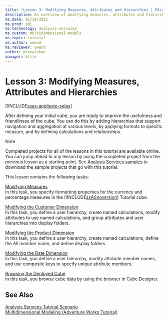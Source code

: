 ```yaml
---
title: "Lesson 3: Modifying Measures, Attributes and Hierarchies | Microsoft Docs"
description: An overview of modifying measures, attributes and hierarchies of a cube for an Analysis Services project.
ms.date: 01/19/2022
ms.prod: sql
ms.technology: analysis-services
ms.custom: multidimensional-models
ms.topic: tutorial
ms.author: owend
ms.reviewer: owend
author: minewiskan
manager: kfile
---
```

# Lesson 3: Modifying Measures, Attributes and Hierarchies
[!INCLUDE[ssas-appliesto-sqlas](../includes/ssas-appliesto-sqlas.md)]

After defining your initial cube, you are ready to improve the usefulness and friendliness of the cube. You can do this by adding hierarchies that support navigation and aggregation at various levels, by applying formats to specific measure, and by defining calculations and relationships.  
  
> [!NOTE]  
> Completed projects for all of the lessons in this tutorial are available online. You can jump ahead to any lesson by using the completed project from the previous lesson as a starting point. See [Analysis Services samples](../analysis-services-samples.md) to download the sample projects that go with this tutorial.  
  
This lesson contains the following tasks:  
  
[Modifying Measures](lesson-3-1-modifying-measures.md)  
In this task, you specify formatting properties for the currency and percentage measures in the [!INCLUDE[ssASnoversion](../includes/ssasnoversion-md.md)] Tutorial cube.  
  
[Modifying the Customer Dimension](lesson-3-2-modifying-the-customer-dimension.md)  
In this task, you define a user hierarchy, create named calculations, modify attributes to use named calculations, and group attributes and user hierarchies into display folders.  
  
[Modifying the Product Dimension](lesson-3-3-modifying-the-product-dimension.md)  
In this task, you define a user hierarchy, create named calculations, define the All member name, and define display folders.  
  
[Modifying the Date Dimension](lesson-3-4-modifying-the-date-dimension.md)  
In this task, you define a user hierarchy, modify attribute member names, and use composite keys to specify unique attribute members.  
  
[Browsing the Deployed Cube](lesson-3-5-browsing-the-deployed-cube.md)  
In this task, you browse cube data by using the browser in Cube Designer.  
  
## See Also  
[Analysis Services Tutorial Scenario](analysis-services-tutorial-scenario.md)  
[Multidimensional Modeling &#40;Adventure Works Tutorial&#41;](multidimensional-modeling-adventure-works-tutorial.md)  
  
  
  
